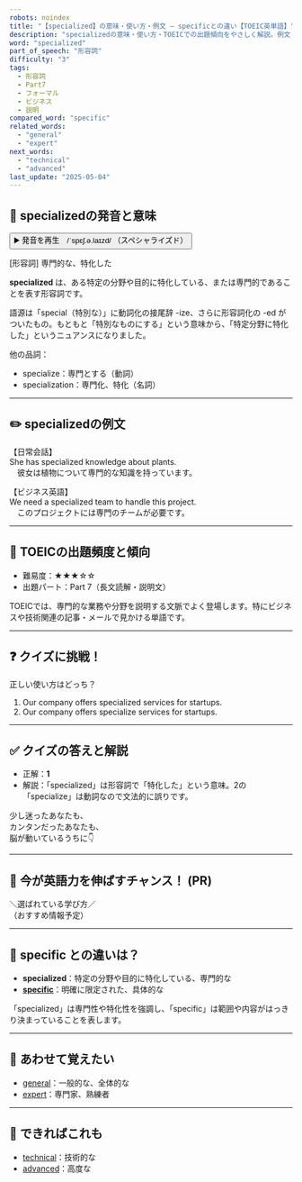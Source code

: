 ```yaml
---
robots: noindex
title: "【specialized】の意味・使い方・例文 ― specificとの違い【TOEIC英単語】"
description: "specializedの意味・使い方・TOEICでの出題傾向をやさしく解説。例文・クイズ付きでspecificとの違いもわかりやすく学べます。"
word: "specialized"
part_of_speech: "形容詞"
difficulty: "3"
tags:
  - 形容詞
  - Part7
  - フォーマル
  - ビジネス
  - 説明
compared_word: "specific"
related_words:
  - "general"
  - "expert"
next_words:
  - "technical"
  - "advanced"
last_update: "2025-05-04"
---
```


## 🔰 specializedの発音と意味

<button class="play-audio" onclick="playTTS('specialized')">
  <span class="play-audio-main">
    ▶️ 発音を再生　/ˈspɛʃ.ə.laɪzd/
  </span>
  <span class="play-audio-sub">
    （スペシャライズド）
  </span>
</button>

[形容詞] 専門的な、特化した

**specialized** は、ある特定の分野や目的に特化している、または専門的であることを表す形容詞です。

語源は「special（特別な）」に動詞化の接尾辞 -ize、さらに形容詞化の -ed がついたもの。もともと「特別なものにする」という意味から、「特定分野に特化した」というニュアンスになりました。

他の品詞：  
- specialize：専門とする（動詞）
- specialization：専門化、特化（名詞）

---

## ✏️ specializedの例文

【日常会話】  
She has specialized knowledge about plants.  
　彼女は植物について専門的な知識を持っています。

【ビジネス英語】  
We need a specialized team to handle this project.  
　このプロジェクトには専門のチームが必要です。

---

## 🎯 TOEICの出題頻度と傾向

- 難易度：★★★☆☆
- 出題パート：Part 7（長文読解・説明文）

TOEICでは、専門的な業務や分野を説明する文脈でよく登場します。特にビジネスや技術関連の記事・メールで見かける単語です。

---

## ❓ クイズに挑戦！

正しい使い方はどっち？

1. Our company offers specialized services for startups.  
2. Our company offers specialize services for startups.

---

## ✅ クイズの答えと解説

- 正解：**1**
- 解説：「specialized」は形容詞で「特化した」という意味。2の「specialize」は動詞なので文法的に誤りです。

少し迷ったあなたも、  
カンタンだったあなたも、  
脳が動いているうちに👇️

---

## 🚀 今が英語力を伸ばすチャンス！ (PR)

<div class="info-center">
＼選ばれている学び方／<br>  
（おすすめ情報予定）
</div>

---

## 🤔  specific との違いは？

- **specialized**：特定の分野や目的に特化している、専門的な
- **[specific](/word/specific/)**：明確に限定された、具体的な

「specialized」は専門性や特化性を強調し、「specific」は範囲や内容がはっきり決まっていることを表します。

---

## 🧩 あわせて覚えたい

- [general](/word/general/)：一般的な、全体的な
- [expert](/word/expert/)：専門家、熟練者

---

## 📖 できればこれも

- [technical](/word/technical/)：技術的な
- [advanced](/word/advanced/)：高度な

<!-- cvid: aid42_bid31 -->
